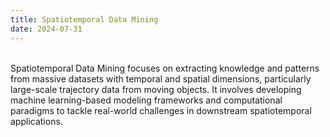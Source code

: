 ```yaml
---
title: Spatiotemporal Data Mining
date: 2024-07-31
---
```


<br> 
Spatiotemporal Data Mining focuses on extracting knowledge and patterns from massive datasets with temporal and spatial dimensions, particularly large-scale trajectory data from moving objects. It involves developing machine learning-based modeling frameworks and computational paradigms to tackle real-world challenges in downstream spatiotemporal applications. 

<!--more-->

